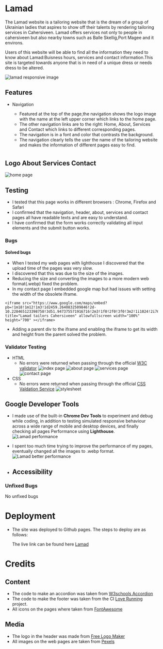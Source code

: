 # Lamad
The Lamad website is a tailoring website that is the dream of a group of Ukrainian ladies that aspires to show off their talents by rendering tailoring services in Cahersiveen. Lamad offers services not only to people in cahersiveen but also nearby towns such as Balle Skellig,Port Magee and it environs.


Users of this website will be able to find all the information they need to know about Lamad:Buisness hours, services and contact information.This site is targeted towards anyone that is in need of a unique dress or needs dress to be altered.

![lamad responsive image](assets/images/lamad-responsive-white.png)


## Features
- Navigation

    - Featured at the top of the page,the navigation shows the logo image with the name at the left upper corner which links to the home page.
    - The other navigation links are to the right: Home, About, Services and Contact which links to different corresponding pages.
    - The navigation is in a font and color that contrasts the background.
    - The navigation clearly tells the user the name of the tailoring website and makes the information of different pages easy to find.
#
## Logo     About      Services       Contact
![home page](assets/images/homepage.webp)
## Testing
- I tested that this page works in different browsers : Chrome, Firefox and Safari
- I confirmed that the navigation, header, about, services and contact pages all have readable texts and are easy to understand.
- I have confirmed that the form works correctly validating all input elements and the submit button works.

### Bugs
#### Solved bugs
- When I tested my web pages with lighthouse I discovered that the upload time of the pages was very slow.
- I discovered that this was due to the size of the images.
- Reducing the size and converting the images to a more modern web format(.webp) fixed the problem.
- In my contact page I embedded google map but had issues with setting the width of the obsolete iframe.
```
<iframe src="https://www.google.com/maps/embed?pb=!1m18!1m12!1m3!1d2459.2640832509846!2d-10.228465123398758!3d51.947375571916716!2m3!1f0!2f0!3f0!3m2!1i1024!2i768!4f13.1!3m3!1m2!1s0x484ff31ceb50d033%3A0xbf4459f40fc381a4!2sSkellig%20Accommodation%20Centre!5e0!3m2!1sen!2sie!4v1670701740436!5m2!1sen!2sie" title="Lamad tailors Cahersiveen" allowfullscreen width="100%" height="700" ></iframe>
```
- Adding a parent div to the iframe and enabling the iframe to get its width and height from the parent solved the problem.

### Validator Testing
- HTML
  - No errors were returned when passing through the official [W3C validator](https://validator.w3.org)
  ![index page](assets/images/w3c-html.png)
  ![about page](assets/images/W3C-about.png)
  ![services page](assets/images/W3C-service.png)
  ![contact page](assets/images/W3C-contact.png)
- CSS
  - No errors were returned when passing through the official [CSS Valdation Service](https://jigsaw.w3.org/css-validator/)
  ![stylesheet](assets/images/W3C-css.png)

## Google Developer Tools
- I made use of the built-in **Chrome Dev Tools** to experiment and debug while coding, in addition to testing simulated responsive behaviour across a wide range of mobile and desktop devices, and finally checking all pages Performance using **Lighthouse**.
![Lamad performance](assets/images/perfomance.png)
- I spent too much time trying to improve the performance of my pages, eventually changed all the images to .webp format.
![Lamad better performance](assets/images/lamad-performance.jpeg)


- Accessibility
  - 


### Unfixed Bugs
No unfixed bugs

# Deployment
- The site was deployed to Github pages. The steps to deploy are as follows: 



  The live link can be found here [Lamad](https://dee68.github.io/milestone_project1/)

# Credits
## Content
- The code to make an accordion was taken from [W3schools Accordion](https://www.w3schools.com/howto/howto_js_accordion.asp)
- The code to make the footer was taken from the CI [Love Running](https://dee68.github.io/love-running/) project.
- All icons on the pages where taken from [FontAwesome](https://fontawesome.com)

## Media
- The logo in the header was made from [Free Logo Maker](https://logo.com/)
- All images on the web pages are taken from [Pexels](https://www.pexels.com/ru-ru/)




